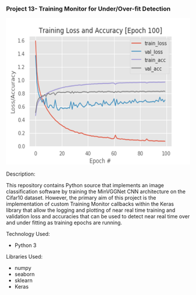### Project 13- Training Monitor for Under/Over-fit Detection

<p align="center">
    <img width="800" height="400"
     src="output/3952.png">
</p>

Description:

This repository contains Python source that implements an image
 classification software by training the MinVGGNet CNN architecture on the
  Cifar10 dataset. However, the primary aim of this project is the
   implementation of custom Training Monitor callbacks within the Keras
    library that allow the logging and plotting of near real time training
     and validation loss and accuracies that can be used to detect near real
      time over and under fitting as training epochs are running.  
       

Technology Used:

* Python 3

Libraries Used:

* numpy
* seaborn
* sklearn
* Keras
